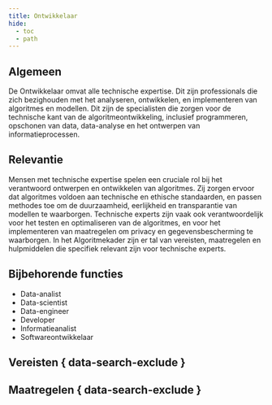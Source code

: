 ```yaml
---
title: Ontwikkelaar
hide:
  - toc
  - path
---
```


## Algemeen
De Ontwikkelaar omvat alle technische expertise. Dit zijn professionals die zich bezighouden met het analyseren, ontwikkelen, en implementeren van algoritmes en modellen. Dit zijn de specialisten die zorgen voor de technische kant van de algoritmeontwikkeling, inclusief programmeren, opschonen van data, data-analyse en het ontwerpen van informatieprocessen.

## Relevantie
Mensen met technische expertise spelen een cruciale rol bij het verantwoord ontwerpen en ontwikkelen van algoritmes. Zij zorgen ervoor dat algoritmes voldoen aan technische en ethische standaarden, en passen methodes toe om de duurzaamheid, eerlijkheid en transparantie van modellen te waarborgen. Technische experts zijn vaak ook verantwoordelijk voor het testen en optimaliseren van de algoritmes, en voor het implementeren van maatregelen om privacy en gegevensbescherming te waarborgen. In het Algoritmekader zijn er tal van vereisten, maatregelen en hulpmiddelen die specifiek relevant zijn voor technische experts.

## Bijbehorende functies
-	Data-analist
-	Data-scientist
-	Data-engineer
-	Developer
-	Informatieanalist
-	Softwareontwikkelaar


## Vereisten { data-search-exclude }

<!-- list_vereisten rollen/ontwikkelaar no-rol no-levenscyclus no-search no-onderwerp -->

## Maatregelen { data-search-exclude }

<!-- list_maatregelen rollen/ontwikkelaar no-rol no-levenscyclus no-search no-onderwerp -->

